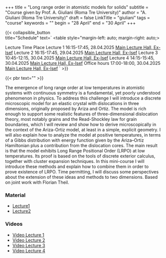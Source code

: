 +++
title = "Long range order in atomistic models for solids"
subtitle = "Course given by Prof. A. Giuliani (Roma Tre University)"
author = "A. Giuliani (Roma Tre University)"
draft = false
LinkTitle = "giuliani"
tags = "course"
keywords = ""
begin = "28 April"
end = "30 April"
+++

{{< collapsible_button  
    title="Schedule" 
    text=`
    <table style="margin-left: auto; margin-right: auto;>
  <thead>
    <tr style="text-align: right;">
      <th>Lecture</th>
      <th>Time</th>
      <th>Place</th>
    </tr>
  </thead>
  <tbody>
    <tr>
      <td>Lecture 1</td>
      <td>16:15-17:45, 28.04.2025</td>
      <td><a href='https://www.google.com/maps/dir//Gran+Sasso+Science+Institute,+Viale+Francesco+Crispi,+7+Rectorate,+Via+Michele+Iacobucci,+2,+67100+L'Aquila+AQ,+Italy/@42.3445687,13.31408'>Main Lecture Hall, Ex-Isef</a></td>
    </tr>
    <tr>
      <td>Lecture 2</td>
      <td>16:15-17:45, 29.04.2025</td>
      <td><a href='https://www.google.com/maps/dir//Gran+Sasso+Science+Institute,+Viale+Francesco+Crispi,+7+Rectorate,+Via+Michele+Iacobucci,+2,+67100+L'Aquila+AQ,+Italy/@42.3445687,13.31408'>Main Lecture Hall, Ex-Isef</a></td>
    </tr>
    <tr>
      <td>Lecture 3</td>
      <td>10:45-12:15, 30.04.2025</td>
      <td><a href='https://www.google.com/maps/dir//Gran+Sasso+Science+Institute,+Viale+Francesco+Crispi,+7+Rectorate,+Via+Michele+Iacobucci,+2,+67100+L'Aquila+AQ,+Italy/@42.3445687,13.31408'>Main Lecture Hall, Ex-Isef</a></td>
    </tr>
    <tr>
      <td>Lecture 4</td>
      <td>14:15-15:45, 30.04.2025</td>
      <td><a href='https://www.google.com/maps/dir//Gran+Sasso+Science+Institute,+Viale+Francesco+Crispi,+7+Rectorate,+Via+Michele+Iacobucci,+2,+67100+L'Aquila+AQ,+Italy/@42.3445687,13.31408'>Main Lecture Hall, Ex-Isef</a></td>
    </tr>
    <tr>
      <td>Office hours</td>
      <td>17:00-18:00, 30.04.2025</td>
      <td><a href='https://www.google.com/maps/dir//Gran+Sasso+Science+Institute,+Viale+Francesco+Crispi,+7+Rectorate,+Via+Michele+Iacobucci,+2,+67100+L'Aquila+AQ,+Italy/@42.3445687,13.31408'>Main Lecture Hall, Ex-Isef</a></td>
    </tr>
  </tbody>
</table>`
>}}

{{< pbr text="" >}}

The emergence of long range order at low temperatures in atomistic systems with continuous symmetry is a fundamental, yet poorly understood phenomenon in physics. To address this challenge I will introduce a discrete microscopic model for an elastic crystal with dislocations in three dimensions, originally proposed by Ariza and Ortiz. The model is rich enough to support some realistic features of three-dimensional dislocation theory, most notably grains and the Read-Shockley law for grain boundaries, which I will review and show how to derive microscopically in the context of the Ariza-Ortiz model, at least in a simple, explicit geometry. I will also explain how to analyze the model at positive temperatures, in terms of a Gibbs distribution with energy function given by the Ariza–Ortiz Hamiltonian plus a contribution from the dislocation cores. The main result is that the model exhibits Long Range Positional Order (LRPO) at low temperatures. Its proof is based on the tools of discrete exterior calculus, together with cluster expansion techniques. In this mini-course I will introduce these methods and explain how to combine them in order to prove existence of LRPO. Time permitting, I will discuss some perspectives about the extension of these ideas and methods to two dimensions. Based on joint work with Florian Theil.




### Material

* [Lecture1](/pdfs/giuliani/giuliani_lecture1.pdf)
* [Lecture2](/pdfs/giuliani/giuliani_lecture2.pdf)



### Videos

* [Video Lecture 1](https://youtu.be/KXW_u75vg8w?feature=shared)
* [Video Lecture 2](https://youtu.be/yvnljTGf844?feature=shared)
* [Video Lecture 3](https://youtu.be/P1-xBEqItOU?feature=shared)
* [Video Lecture 4](https://youtu.be/PJ7aYcHfQ_U?feature=shared)
